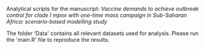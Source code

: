 Analytical scripts for the manuscript: _Vaccine demands to achieve outbreak control for clade I mpox with one-time mass campaign in Sub-Saharan Africa: scenario-based modelling study_

The folder 'Data' contains all relevant datasets used for analysis. 
Please run the 'main.R' file to reproduce the results.
